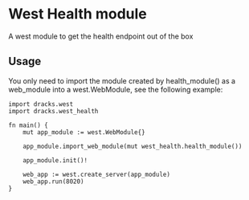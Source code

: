 # West Health module
A west module to get the health endpoint out of the box

## Usage

You only need to import the module created by health_module() as a web_module into a west.WebModule, see the following example:

```vlang
import dracks.west
import dracks.west_health

fn main() {
	mut app_module := west.WebModule{}

	app_module.import_web_module(mut west_health.health_module())

	app_module.init()!

	web_app := west.create_server(app_module)
	web_app.run(8020)
}
```
